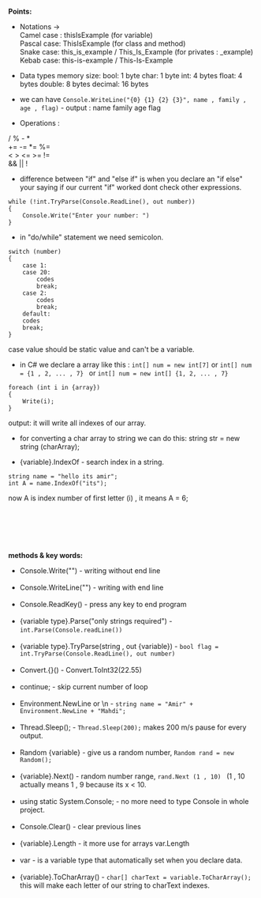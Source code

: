 
<b> Points: </b>

* Notations -> \
Camel case : thisIsExample		(for variable) \
Pascal case: ThisIsExample		(for class and method) \
Snake case: this_is_example  /  This_Is_Example (for privates : _example) \
Kebab case: this-is-example  /  This-Is-Example


* Data types memory size:
bool: 1 byte
char: 1 byte
int: 4 bytes
float: 4 bytes
double: 8 bytes
decimal: 16 bytes

* we can have ```Console.WriteLine("{0} {1} {2} {3}", name , family , age , flag)```  - output : name family age flag


* Operations :

/ %  - * \
+= -= *= %=        
< > <= >= !=       
&& || !

* difference between "if" and "else if" is when you declare an "if else" 
your saying if our current "if" worked dont check other expressions.
```
while (!int.TryParse(Console.ReadLine(), out number))
{
	Console.Write("Enter your number: ")
}
```
* in "do/while" statement we need semicolon.
```
switch (number)
{
    case 1:
    case 20:
        codes
        break;
    case 2:
        codes
        break;
    default:
    codes
    break;
}
```
case value should be static value and can't be a variable.

* in C# we declare a array like this :
```int[] num = new int[7]``` or ```int[] num = {1 , 2, ... , 7} ``` or ```int[] num = new int[] {1, 2, ... , 7}```

```
foreach (int i in {array})
{
    Write(i);
}
```
output: it will write all indexes of our array.

* for converting a char array to string we can do this:
string str = new string (charArray);

* {variable}.IndexOf - search index in a string.
```
string name = "hello its amir";
int A = name.IndexOf("its");
```
now A is index number of first letter (i) , it means A = 6;



  <br />
  <br />
  <br />
  <br />
  <br />
<b>methods & key words: </b>

* Console.Write("") - writing without end line
  <br />
  <br />
* Console.WriteLine("") - writing with end line
  <br />
  <br />
* Console.ReadKey() - press any key to end program
  <br />
  <br />
* {variable type}.Parse("only strings required") - ```int.Parse(Console.readLine())```
  <br />
  <br />
* {variable type}.TryParse(string , out {variable}) - ``` bool flag = int.TryParse(Console.ReadLine(), out number) ```
  <br />
  <br />
* Convert.{}() - Convert.ToInt32(22.55)
  <br />
  <br />
* continue; - skip current number of loop
  <br />
  <br />
* Environment.NewLine or \n - ```string name = "Amir" + Environment.NewLine + "Mahdi";```
  <br />
  <br />
* Thread.Sleep(); - ```Thread.Sleep(200);``` makes 200 m/s pause for every output.
  <br />
  <br />
* Random {variable} - give us a random number, ```Random rand = new Random();```
  <br />
  <br />
* {variable}.Next() - random number range, ```rand.Next (1 , 10) ```
(1 , 10 actually means 1 , 9 because its x < 10.
  <br />
  <br />
* using static System.Console; - no more need to type Console in whole project.
  <br />
  <br />
* Console.Clear() - clear previous lines
  <br />
  <br />
* {variable}.Length - it more use for arrays var.Length
  <br />
  <br />
* var - is a variable type that automatically set when you declare data.
  <br />
  <br />
* {variable}.ToCharArray() - ```char[] charText = variable.ToCharArray();```
this will make each letter of our string to charText indexes.
  <br />
  <br />
